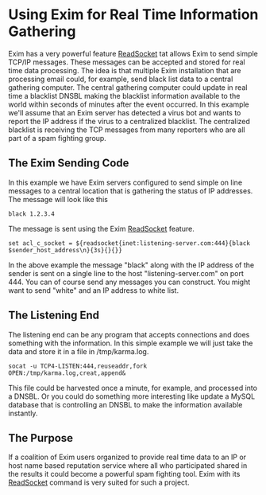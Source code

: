 Using Exim for Real Time Information Gathering
==============================================

Exim has a very powerful feature [ReadSocket](ReadSocket) tat allows
Exim to send simple TCP/IP messages. These messages can be accepted and
stored for real time data processing. The idea is that multiple Exim
installation that are processing email could, for example, send black
list data to a central gathering computer. The central gathering
computer could update in real time a blacklist DNSBL making the
blacklist information available to the world within seconds of minutes
after the event occurred. In this example we'll assume that an Exim
server has detected a virus bot and wants to report the IP address if
the virus to a centralized blacklist. The centralized blacklist is
receiving the TCP messages from many reporters who are all part of a
spam fighting group.

The Exim Sending Code
---------------------

In this example we have Exim servers configured to send simple on line
messages to a central location that is gathering the status of IP
addresses. The message will look like this

    black 1.2.3.4

The message is sent using the Exim [ReadSocket](ReadSocket) feature.

    set acl_c_socket = ${readsocket{inet:listening-server.com:444}{black $sender_host_address\n}{3s}{}{}}

In the above example the message "black" along with the IP address of
the sender is sent on a single line to the host "listening-server.com"
on port 444. You can of course send any messages you can construct. You
might want to send "white" and an IP address to white list.

The Listening End
-----------------

The listening end can be any program that accepts connections and does
something with the information. In this simple example we will just take
the data and store it in a file in /tmp/karma.log.

    socat -u TCP4-LISTEN:444,reuseaddr,fork OPEN:/tmp/karma.log,creat,append&

This file could be harvested once a minute, for example, and processed
into a DNSBL. Or you could do something more interesting like update a
MySQL database that is controlling an DNSBL to make the information
available instantly.

The Purpose
-----------

If a coalition of Exim users organized to provide real time data to an
IP or host name based reputation service where all who participated
shared in the results it could become a powerful spam fighting tool.
Exim with its [ReadSocket](ReadSocket) command is very suited for
such a project.
